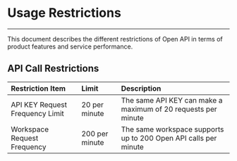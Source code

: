 # Usage Restrictions

---

This document describes the different restrictions of Open API in terms of product features and service performance.

## API Call Restrictions

 
| Restriction Item            | Limit      | Description                            |
|:-----------------------|:--------|:------------------------------------|
| API KEY Request Frequency Limit | 20 per minute  | The same API KEY can make a maximum of 20 requests per minute        |
| Workspace Request Frequency       | 200 per minute | The same workspace supports up to 200 Open API calls per minute |